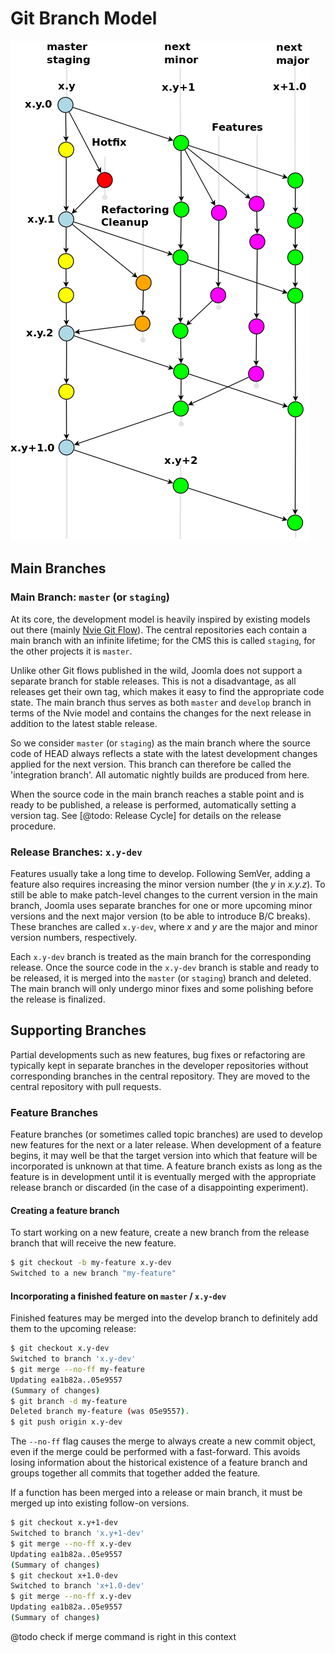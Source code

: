 # Git Branch Model

![Joomla's Git Branch Model](assets/git-branch.png)

## Main Branches

### Main Branch: `master` (or `staging`)

At its core, the development model is heavily inspired by existing models out there (mainly [Nvie Git Flow](https://nvie.com/posts/a-successful-git-branching-model/)).
The central repositories each contain a main branch with an infinite lifetime; for the CMS this is called `staging`, for the other projects it is `master`.

Unlike other Git flows published in the wild, Joomla does not support a separate branch for stable releases. 
This is not a disadvantage, as all releases get their own tag, which makes it easy to find the appropriate code state.
The main branch thus serves as both `master` and `develop` branch in terms of the Nvie model and contains the changes for the next release in addition to the latest stable release.

So we consider `master` (or `staging`) as the main branch where the source code of HEAD always reflects a state with the latest development changes applied for the next version.
This branch can therefore be called the 'integration branch'.
All automatic nightly builds are produced from here.

When the source code in the main branch reaches a stable point and is ready to be published, a release is
performed, automatically setting a version tag.
See [@todo: Release Cycle] for details on the release procedure.

### Release Branches: `x.y-dev`

Features usually take a long time to develop.
Following SemVer, adding a feature also requires increasing the minor version number (the *y* in *x.y.z*).
To still be able to make patch-level changes to the current version in the main branch, Joomla uses separate branches for one or more upcoming minor versions and the next major version (to be able to introduce B/C breaks).
These branches are called `x.y-dev`, where *x* and *y* are the major and minor version numbers, respectively.

Each `x.y-dev` branch is treated as the main branch for the corresponding release.
Once the source code in  the `x.y-dev` branch is stable and ready to be released, it is merged into the `master` (or `staging`) branch and deleted.
The main branch will only undergo minor fixes and some polishing before the release is finalized.

## Supporting Branches

Partial developments such as new features, bug fixes or refactoring are typically kept in separate branches in the developer repositories without corresponding branches in the central repository. They are moved to the central repository with pull requests.

### Feature Branches

Feature branches (or sometimes called topic branches) are used to develop new features for the next or a later release.
When development of a feature begins, it may well be that the target version into which that feature will be incorporated is unknown at that time.
A feature branch exists as long as the feature is in development until it is eventually merged with the appropriate release branch or discarded (in the case of a disappointing experiment).

#### Creating a feature branch

To start working on a new feature, create a new branch from the release branch that will receive the new feature.

```bash
$ git checkout -b my-feature x.y-dev
Switched to a new branch "my-feature"
```

#### Incorporating a finished feature on `master` / `x.y-dev`

Finished features may be merged into the develop branch to definitely add them to the upcoming release:

```bash
$ git checkout x.y-dev
Switched to branch 'x.y-dev'
$ git merge --no-ff my-feature
Updating ea1b82a..05e9557
(Summary of changes)
$ git branch -d my-feature
Deleted branch my-feature (was 05e9557).
$ git push origin x.y-dev
```

The `--no-ff` flag causes the merge to always create a new commit object, even if the merge could be performed with a fast-forward.
This avoids losing information about the historical existence of a feature branch and groups together all commits that together added the feature.

If a function has been merged into a release or main branch, it must be merged up into existing follow-on versions.

```bash
$ git checkout x.y+1-dev
Switched to branch 'x.y+1-dev'
$ git merge --no-ff x.y-dev
Updating ea1b82a..05e9557
(Summary of changes)
$ git checkout x+1.0-dev
Switched to branch 'x+1.0-dev'
$ git merge --no-ff x.y-dev
Updating ea1b82a..05e9557
(Summary of changes)
```
@todo check if merge command is right in this context
